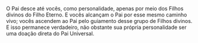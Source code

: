 ﻿O Pai desce até vocês, como personalidade, apenas por meio dos Filhos divinos do Filho Eterno. E vocês alcançam o Pai por esse mesmo caminho vivo; vocês ascendem ao Pai pelo guiamento desse grupo de Filhos divinos. E isso permanece verdadeiro, não obstante sua própria personalidade ser uma doação direta do Pai Universal.